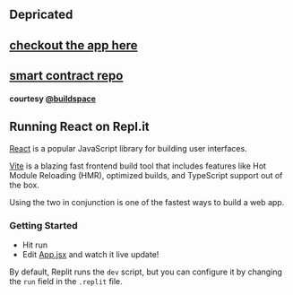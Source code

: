 ## Depricated

## [checkout the app here](https://waveportal-starter-project.mihirlaldas.repl.co/)
## [smart contract repo](https://github.com/mihirlaldas/wave-portal-contract)

#### courtesy [@buildspace](https://buildspace.so/)

## Running React on Repl.it

[React](https://reactjs.org/) is a popular JavaScript library for building user interfaces.

[Vite](https://vitejs.dev/) is a blazing fast frontend build tool that includes features like Hot Module Reloading (HMR), optimized builds, and TypeScript support out of the box.

Using the two in conjunction is one of the fastest ways to build a web app.

### Getting Started
- Hit run
- Edit [App.jsx](#src/App.jsx) and watch it live update!

By default, Replit runs the `dev` script, but you can configure it by changing the `run` field in the `.replit` file.
